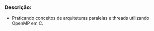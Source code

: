 ### Descrição:


  - Praticando conceitos de arquiteturas paralelas e threads utilizando OpenMP em C.
